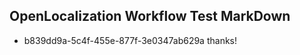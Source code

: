 ## OpenLocalization Workflow Test MarkDown
* b839dd9a-5c4f-455e-877f-3e0347ab629a thanks!

<!--HONumber=Aug16_HO3-->


